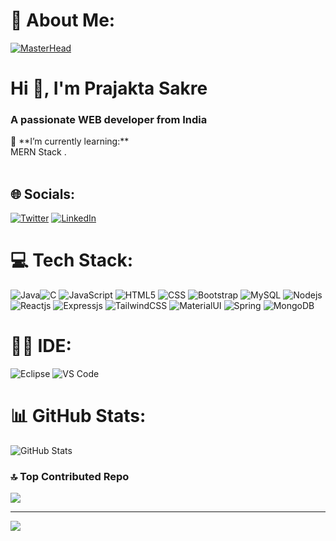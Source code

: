 # 💫 About Me:
[![MasterHead](https://www.pramukhdigital.com/wp-content/uploads/2018/07/New-PNC-Animated-Banners.gif)](https://prajakta.io)
<h1 align="left">Hi 👋, I'm Prajakta Sakre</h1>
<h3 align="left">A passionate WEB developer from India</h3>
🔭 **I’m currently learning:**  <br>MERN Stack .<br><br>

## 🌐 Socials:
[![Twitter](https://img.shields.io/badge/Twitter-%231DA1F2.svg?logo=Twitter&logoColor=white)](https://twitter.com/PrajaktaSakre) [![LinkedIn](https://img.shields.io/badge/LinkedIn-%230077B5.svg?logo=linkedin&logoColor=white)](https://www.linkedin.com/in/prajakta-sakre-154930224/) 

# 💻 Tech Stack:
![Java](https://img.shields.io/badge/Java-ED8B00?style=for-the-badge&logo=openjdk&logoColor=white)![C](https://img.shields.io/badge/C-00599C?style=for-the-badge&logo=c&logoColor=white)
 ![JavaScript](https://img.shields.io/badge/javascript-%23323330.svg?style=for-the-badge&logo=javascript&logoColor=%23F7DF1E) ![HTML5](https://img.shields.io/badge/html5-%23E34F26.svg?style=for-the-badge&logo=html5&logoColor=white) ![CSS](https://img.shields.io/badge/CSS-239120?&style=for-the-badge&logo=css3&logoColor=white)
 ![Bootstrap](https://img.shields.io/badge/bootstrap-%23563D7C.svg?style=for-the-badge&logo=bootstrap&logoColor=white)  ![MySQL](https://img.shields.io/badge/mysql-%2300f.svg?style=for-the-badge&logo=mysql&logoColor=white) ![Nodejs](	https://img.shields.io/badge/Node.js-43853D?style=for-the-badge&logo=node.js&logoColor=white) ![Reactjs](https://img.shields.io/badge/React-20232A?style=for-the-badge&logo=react&logoColor=61DAFB) ![Expressjs](https://img.shields.io/badge/Express.js-404D59?style=for-the-badge
) ![TailwindCSS](https://img.shields.io/badge/Tailwind_CSS-38B2AC?style=for-the-badge&logo=tailwind-css&logoColor=white) ![MaterialUI](https://img.shields.io/badge/Material--UI-0081CB?style=for-the-badge&logo=material-ui&logoColor=white) ![Spring](https://img.shields.io/badge/Spring-6DB33F?style=for-the-badge&logo=spring&logoColor=white) ![MongoDB](https://img.shields.io/badge/MongoDB-4EA94B?style=for-the-badge&logo=mongodb&logoColor=white)
 
 
 
# 👩‍💻 IDE:
![Eclipse](https://img.shields.io/badge/Eclipse-2C2255?style=for-the-badge&logo=eclipse&logoColor=white)
![VS Code](https://img.shields.io/badge/Visual_Studio-5C2D91?style=for-the-badge&logo=visual%20studio&logoColor=white)
 
# 📊 GitHub Stats:
![GitHub Stats](https://github-readme-stats.vercel.app/api?username=Prajakta-Sakre&theme=radical)


### 🔝 Top Contributed Repo
![](https://github-contributor-stats.vercel.app/api?username=Prajakta-Sakre&limit=5&theme=tokyonight&combine_all_yearly_contributions=true)

---
[![](https://visitcount.itsvg.in/api?id=Prajakta-Sakre&icon=0&color=0)](https://visitcount.itsvg.in)

<!-- Proudly created with GPRM ( https://gprm.itsvg.in ) -->



